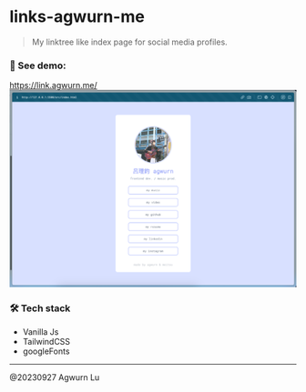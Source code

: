 # links-agwurn-me

> My linktree like index page for social media profiles.

### 🔗 See demo:
https://link.agwurn.me/
![demo-img](./_notes/link-agwurn-me-demo.png)



### 🛠️ Tech stack
- Vanilla Js
- TailwindCSS
- googleFonts



---
@20230927 Agwurn Lu